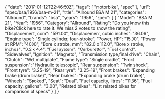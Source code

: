 {
    "date": "2017-01-12T22:46:50Z",
    "tags": [
        "motorbike",
        "spec"
    ],
    "url": "spec\/bsa\/1956\/bsa-m-21",
    "title": "Allround BSA M 21",
    "categories": "Allround",
    "brands": "bsa",
    "years": "1956",
    "spec": [
        {
            "Model": "BSA M 21",
            "Year": "1956",
            "Category": "Allround",
            "Rating": "Do you know this bike?Click here to rate it. We miss 2 votes to show the rating",
            "Displacement, ccm": "591.00",
            "Displacement, cubic inches": "36.06",
            "Engine type": "Single cylinder, four-stroke",
            "Power, HP": "15.00",
            "Power at RPM": "4000",
            "Bore x stroke, mm": "82.0 x 112.0",
            "Bore x stroke, inches": "3.2 x 4.4",
            "Fuel system": "Carburettor",
            "Fuel control": "Sidevalves",
            "Ignition": "Magneto",
            "Transmission type,final drive": "Chain",
            "Clutch": "Wet multiplate",
            "Frame type": "Single cradle",
            "Front suspension": "Hydraulic telescopic",
            "Rear suspension": "Twin shock",
            "Front tyre": "3.25-19",
            "Rear tyre": "3.25-19",
            "Front brakes": "Expanding brake (drum brake)",
            "Rear brakes": "Expanding brake (drum brake)",
            "Wheels": "Spoked",
            "Seat": "Dual",
            "Fuel capacity, litres": "11.36",
            "Fuel capacity, gallons": "3.00",
            "Related bikes": "List related bikes for comparison of specs"
        }
    ]
}